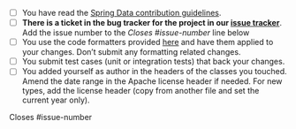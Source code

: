 <!--

Thank you for proposing a pull request. This template will guide you through the essential steps necessary for a pull request.

When contributing, please make sure an issue exists in issue tracker and comment on this issue with how you want to address it. By this we not only know that someone is working on an issue, we can also align architectural questions and possible solutions before work is invested . We so can prevent that much work is put into Pull Requests that have little or no chances of being merged.

Make sure that:

-->

- [ ] You have read the [Spring Data contribution guidelines](https://github.com/spring-projects/spring-data-build/blob/master/CONTRIBUTING.adoc).
- [ ] **There is a ticket in the bug tracker for the project in our [issue tracker](https://github.com/spring-projects/spring-data-elasticsearch/issues)**. Add the issue number to the _Closes #issue-number_ line below
- [ ] You use the code formatters provided [here](https://github.com/spring-projects/spring-data-build/tree/master/etc/ide) and have them applied to your changes. Don’t submit any formatting related changes.
- [ ] You submit test cases (unit or integration tests) that back your changes.
- [ ] You added yourself as author in the headers of the classes you touched. Amend the date range in the Apache license header if needed. For new types, add the license header (copy from another file and set the current year only).

Closes #issue-number
